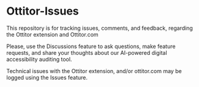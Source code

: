 # Ottitor-Issues
This repository is for tracking issues, comments, and feedback, regarding the Ottitor extension and Ottitor.com

Please, use the Discussions feature to ask questions, make feature requests, and share your thoughts about our AI-powered digital accessibility auditing tool.

Technical issues with the Ottitor extension, and/or ottitor.com may be logged using the Issues feature.


